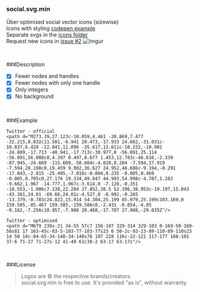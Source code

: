 ### social.svg.min
Über optimised social vector icons (sizewise)  
Icons with styling [codepen example](http://codepen.io/larsenwork/pen/admEZM)  
Separate svgs in the [icons folder](https://github.com/larsenwork/social.svg.min/blob/master/icons)  
Request new icons in [issue #2](https://github.com/larsenwork/social.svg.min/issues/2)
![Imgur](http://i.imgur.com/cXCRcdj.png)

<p>&nbsp;</p>

###Description
- [x] Fewer nodes and handles
- [x] Fewer nodes with only one handle
- [x] Only integers
- [x] No background

<p>&nbsp;</p>

###Example
```
Twitter - official
<path d="M273.39,27.123c-10.059,4.461 -20.869,7.477 -32.215,8.832c11.581,-6.941 20.473,-17.933 24.662,-31.031c-10.837,6.428 -22.841,11.096 -35.617,13.611c-10.232,-10.901 -24.809,-17.713 -40.941,-17.713c-30.977,0 -56.091,25.114 -56.091,56.088c0,4.397 0.497,8.677 1.453,12.783c-46.616,-2.339 -87.945,-24.669 -115.609,-58.604c-4.828,8.284 -7.594,17.919 -7.594,28.198c0,19.459 9.902,36.627 24.952,46.686c-9.194,-0.291 -17.843,-2.815 -25.405,-7.016c-0.004,0.235 -0.005,0.469 -0.005,0.705c0,27.176 19.334,49.847 44.993,54.998c-4.707,1.282 -9.662,1.967 -14.777,1.967c-3.614,0 -7.128,-0.351 -10.553,-1.006c7.138,22.284 27.852,38.5 52.396,38.953c-19.197,15.043 -43.381,24.01 -69.66,24.01c-4.527,0 -8.992,-0.265 -13.379,-0.783c24.822,15.914 54.304,25.199 85.979,25.199c103.169,0 159.585,-85.467 159.585,-159.586c0,-2.431 -0.054,-4.85 -0.162,-7.256c10.957,-7.908 20.468,-17.787 27.988,-29.035Z"/>

Twitter - optimised
<path d="M679 239s-21 34-55 57c7 156-107 329-314 329-103 0-169-50-169-50s81 17 163-45c-83-5-103-77-103-77s23 6 50-2c-93-23-89-110-89-110s23 14 50 14c-84-65-34-148-34-148s76 107 228 116c-22-121 117-177 188-101 37-6 71-27 71-27s-12 41-49 61c30-2 63-17 63-17z"/>
```

<p>&nbsp;</p>

###License
> Logos are © the respective brands/creators.  
> social.svg.min is free to use. It's provided "as is", without warranty.  
